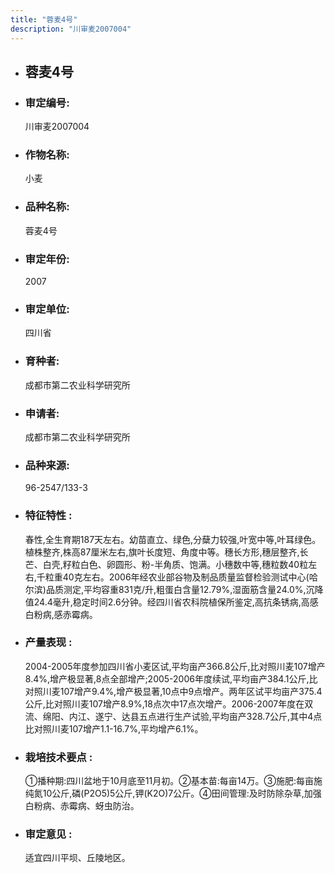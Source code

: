 ```yaml
---
title: "蓉麦4号"
description: "川审麦2007004"
---
```

* ## 蓉麦4号
* ###  审定编号:  
   川审麦2007004

*  ### 作物名称:  
   小麦

*   ###  品种名称: 
    蓉麦4号

*   ### 审定年份: 
    2007

*   ### 审定单位:  
    四川省

*   ### 育种者:  
    成都市第二农业科学研究所

*   ### 申请者:  
    成都市第二农业科学研究所

*   ### 品种来源:  
    96-2547/133-3

*   ### 特征特性 : 
    春性,全生育期187天左右。幼苗直立、绿色,分蘖力较强,叶宽中等,叶耳绿色。植株整齐,株高87厘米左右,旗叶长度短、角度中等。穗长方形,穗层整齐,长芒、白壳,籽粒白色、卵圆形、粉-半角质、饱满。小穗数中等,穗粒数40粒左右,千粒重40克左右。2006年经农业部谷物及制品质量监督检验测试中心(哈尔滨)品质测定,平均容重831克/升,粗蛋白含量12.79%,湿面筋含量24.0%,沉降值24.4毫升,稳定时间2.6分钟。经四川省农科院植保所鉴定,高抗条锈病,高感白粉病,感赤霉病。

*   ### 产量表现 : 
    2004-2005年度参加四川省小麦区试,平均亩产366.8公斤,比对照川麦107增产8.4%,增产极显著,8点全部增产;2005-2006年度续试,平均亩产384.1公斤,比对照川麦107增产9.4%,增产极显著,10点中9点增产。两年区试平均亩产375.4公斤,比对照川麦107增产8.9%,18点次中17点次增产。2006-2007年度在双流、绵阳、内江、遂宁、达县五点进行生产试验,平均亩产328.7公斤,其中4点比对照川麦107增产1.1-16.7%,平均增产6.1%。

*   ### 栽培技术要点 : 
    ①播种期:四川盆地于10月底至11月初。②基本苗:每亩14万。③施肥:每亩施纯氮10公斤,磷(P2O5)5公斤,钾(K2O)7公斤。④田间管理:及时防除杂草,加强白粉病、赤霉病、蚜虫防治。

*   ### 审定意见 : 
    适宜四川平坝、丘陵地区。

